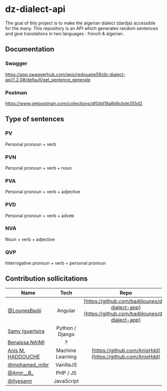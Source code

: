 # dz-dialect-api

The goal of this project is to make the algerian dialect (dardja) accessible for the many.
This repository is an API which generates random sentences and give translations in two languages : french & algerian.

## Documentation

### Swagger 
https://app.swaggerhub.com/apis/redouane59/dz-dialect-api/1.2.0#/default/get_sentence_generate

### Postman
https://www.getpostman.com/collections/df04d18a8b6cbde355d2

## Type of sentences 

### PV
Personal pronoun + verb

### PVN
Personal pronoun + verb + noun

### PVA
Personal pronoun + verb + adjective

### PVD
Personal pronoun + verb + adveb

### NVA
Noun + verb + adjective

### QVP
Interrogative pronoun + verb + personal pronoun 

## Contribution sollicitations



| Name        | Tech           | Repo  | Link  |
| ------------- |:-------------:| :-----:| :-----:|
| [@LounesBadji](https://twitter.com/LounesBadji) |  Angular     | [https://github.com/badjilounes/dz-dialect-app](https://github.com/badjilounes/dz-dialect-app)     | [dz-dialect-app.herokuapp.com](dz-dialect-app.herokuapp.com) |
| [Samy Iguertsira](https://www.linkedin.com/in/samy-iguertsira-960b40117/) | Python / Django      |     | |
| [Benaissa NAIMI](https://www.linkedin.com/in/benaissa-naimi-5493a1127/)      | ?|  | |
| [Anis M. HADDOUCHE](https://www.linkedin.com/in/anis-m-haddouche-phd-a8667175/)      | Machine Learning      | [https://github.com/AnisHdd](https://github.com/AnisHdd)   |
| [@mohamed_mjbr](https://twitter.com/mohamed_mjbr) |  VanillaJS     |     | |
| [@Amir__B_](https://twitter.com/Amir__B_) |  PHP / JS     |     | |
| [@ilyesamr](https://twitter.com/ilyesamr) | JavaScript       |     | |
